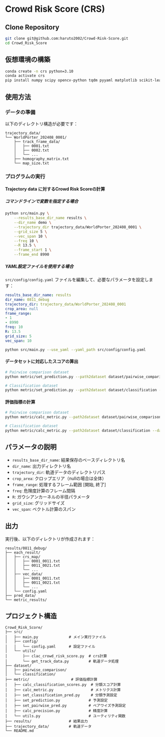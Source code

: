 # Crowd Risk Score (CRS) 

## Clone Repository
```bash
git clone git@github.com:haruto2002/Crowd-Risk-Score.git
cd Crowd_Risk_Score
```

## 仮想環境の構築
```bash
conda create -n crs python=3.10
conda activate crs
pip install numpy scipy opencv-python tqdm pyyaml matplotlib scikit-learn
```

## 使用方法

### データの準備

以下のディレクトリ構造が必要です：

```
trajectory_data/
└── WorldPorter_202408_0001/
    ├── track_frame_data/
    │   ├── 0001.txt
    │   ├── 0002.txt
    │   └── ...
    ├── homography_matrix.txt
    └── map_size.txt
```

### プログラムの実行

#### Trajectory data に対するCrowd Risk Scoreの計算

##### コマンドラインで変数を指定する場合
```bash
python src/main.py \
    --results_base_dir_name results \
    --dir_name demo \
    --trajectory_dir trajectory_data/WorldPorter_202408_0001 \
    --grid_size 5 \
    --vec_span 10 \
    --freq 10 \
    --R 13.5 \
    --frame_start 1 \
    --frame_end 8990
```

##### YAML設定ファイルを使用する場合

`src/config/config.yaml` ファイルを編集して、必要なパラメータを設定します：

```yaml
results_base_dir_name: results
dir_name: 0811_debug
trajectory_dir: trajectory_data/WorldPorter_202408_0001
crop_area: null
frame_range:
- 1
- 8990
freq: 10
R: 13.5
grid_size: 5
vec_span: 10
```

```bash
python src/main.py --use_yaml --yaml_path src/config/config.yaml
```

#### データセットに対応したスコアの算出

```bash
# Pairwise comparison dataset
python metric/set_prediction.py --path2dataset dataset/pairwise_comparison --dataset_type pairwise_comparison --pred_dir results/demo

# Classification dataset
python metric/set_prediction.py --path2dataset dataset/classification --dataset_type classification --pred_dir results/demo
```

#### 評価指標の計算
```bash
# Pairwise comparison dataset
python metric/calc_metric.py --path2dataset dataset/pairwise_comparison --dataset_type pairwise_comparison --pred_dir results/demo --eval_column crs

# Classification dataset
python metric/calc_metric.py --path2dataset dataset/classification --dataset_type classification --pred_dir results/demo --eval_column crs
```

## パラメータの説明

- `results_base_dir_name`: 結果保存のベースディレクトリ名
- `dir_name`: 出力ディレクトリ名
- `trajectory_dir`: 軌道データのディレクトリパス
- `crop_area`: クロップエリア（nullの場合は全体）
- `frame_range`: 処理するフレーム範囲 [開始, 終了]
- `freq`: 危険度計算のフレーム間隔
- `R`: ガウシアンカーネルの半径パラメータ
- `grid_size`: グリッドサイズ
- `vec_span`: ベクトル計算のスパン

## 出力

実行後、以下のディレクトリが作成されます：

```
results/0811_debug/
├── each_result/
│   ├── crs_map/
│   │   ├── 0001_0011.txt
│   │   ├── 0011_0021.txt
│   │   └── ...
│   ├── vec_data/
│   │   ├── 0001_0011.txt
│   │   ├── 0011_0021.txt
│   │   └── ...
│   └── config.yaml
├── pred_data/
└── metric_results/
```


## プロジェクト構造

```
Crowd_Risk_Score/
├── src/
│   ├── main.py              # メイン実行ファイル
│   ├── config/
│   │   └── config.yaml      # 設定ファイル
│   └── utils/
│       ├── clac_crowd_risk_score.py  # crs計算
│       └── get_track_data.py         # 軌道データ処理
├── dataset/
│   ├── pairwise_comparison/
│   └── classification/
├── metric/                   # 評価指標計算
│   ├── calc_classification_scores.py  # 分類スコア計算
│   ├── calc_metric.py                 # メトリクス計算
│   ├── set_classification_pred.py     # 分類予測設定
│   ├── set_prediction.py             # 予測設定
│   ├── set_pairwise_pred.py          # ペアワイズ予測設定
│   ├── calc_precision.py             # 精度計算
│   └── utils.py                      # ユーティリティ関数
├── results/                 # 結果出力
├── trajectory_data/         # 軌道データ
└── README.md
```
